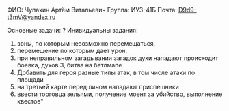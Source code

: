 ФИО: Чупахин Артём Витальевич
Группа: ИУ3-41Б
Почта: D9d9-t3mV@yandex.ru


Основные задачи: ?
Инивидуальны задания: 
1) зоны, по которым невозможно перемещаться,
2) перемещение по которым дает урон,
3) при неправильном загадывании загадок духи нападают происходит боевка, духов 3, битва на батлмапе
4) Добавить для героя разные типы атак, в том числе атаки по площади
5) на третьей карте перед личом нападают приспешники
6) ввести торговца зельями, получение моент за убийство, выполнение квестов"